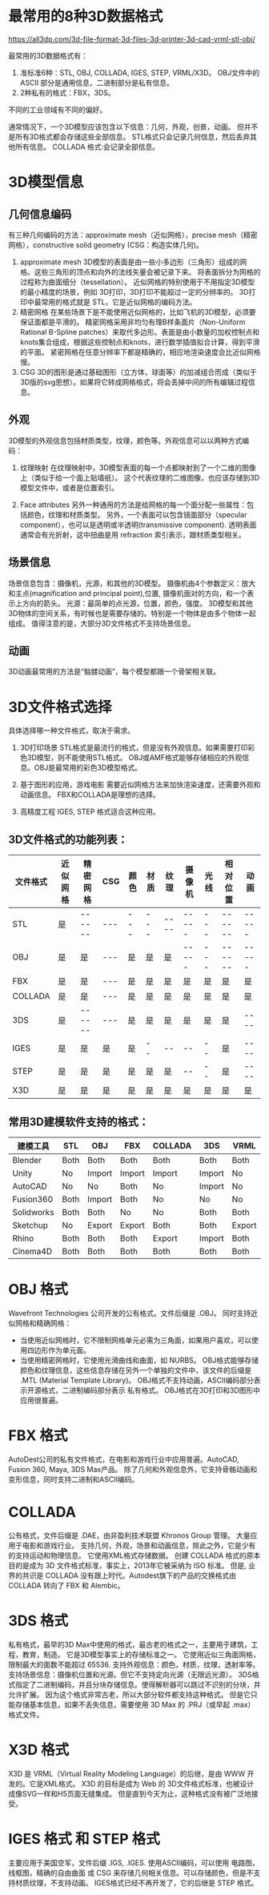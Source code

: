# 最常用的8种3D数据格式
https://all3dp.com/3d-file-format-3d-files-3d-printer-3d-cad-vrml-stl-obj/

最常用的3D数据格式有：
1. 准标准6种：STL, OBJ, COLLADA, IGES, STEP, VRML/X3D。
OBJ文件中的 ASCII 部分是通用信息，二进制部分是私有信息。
2. 2种私有的格式：FBX，3DS。

不同的工业领域有不同的偏好。

通常情况下，一个3D模型应该包含以下信息：几何，外观，创景，动画。
但并不是所有3D格式都会存储这些全部信息。
STL格式只会记录几何信息，然后丢弃其他所有信息。
COLLADA 格式:会记录全部信息。

# 3D模型信息
## 几何信息编码
有三种几何编码的方法：approximate mesh（近似网格），precise mesh（精密网格），constructive solid geometry (CSG：构造实体几何)。
1. approximate mesh
3D模型的表面是由一些小多边形（三角形）组成的网格。这些三角形的顶点和向外的法线矢量会被记录下来。
将表面拆分为网格的过程称为曲面细分（tessellation）。
近似网格的特别使用于不用指定3D模型的最小精度的场景，例如 3D打印，3D打印不能超过一定的分辨率的。
3D打印中最常用的格式就是 STL，它是近似网格的编码方法。
2. 精密网格
在某些场景下是不能使用近似网格的，比如飞机的3D模型，必须要保证面都是平滑的。
精密网格采用非均匀有理B样条面片（Non-Uniform Rational B-Spline patches）来取代多边形。表面是由小数量的加权控制点和knots集合组成，根据这些控制点和knots，进行数学插值拟合计算，得到平滑的平面。
紧密网格在任意分辨率下都是精确的，相应地渲染速度会比近似网格慢。
3. CSG
3D的图形是通过基础图形（立方体，球面等）的加减组合而成（类似于3D版的svg思想）。如果将它转成网格格式，将会丢掉中间的所有编辑过程信息。

## 外观
3D模型的外观信息包括材质类型，纹理，颜色等。外观信息可以以两种方式编码：
1. 纹理映射
在纹理映射中，3D模型表面的每一个点都映射到了一个二维的图像上（类似于给一个面上贴墙纸）。
这个代表纹理的二维图像，也应该存储到3D模型文件中，或者是位置索引。

2. Face attributes
另外一种通用的方法是给网格的每一个面分配一些属性：包括颜色，纹理和材质类型。
另外，一个表面可以包含镜面部分（specular component），也可以是透明或半透明(transmissive component).
透明表面通常会有光折射，这中扭曲是用 refraction 索引表示，跟材质类型相关。

## 场景信息
场景信息包含：摄像机，光源，和其他的3D模型。
摄像机由4个参数定义：放大和主点(magnification and principal point),位置, 摄像机面对的方向，和一个表示上方向的箭头。
光源：最简单的点光源，位置，颜色，强度。
3D模型和其他3D物体的空间关系，有时候也是需要存储的。特别是一个物体是由多个物体一起组成。
值得注意的是，大部分3D文件格式不支持场景信息。

## 动画
3D动画最常用的方法是“骷髅动画”，每个模型都跟一个骨架相关联。

# 3D文件格式选择
具体选择哪一种文件格式，取决于需求。
1. 3D打印场景
STL格式是最流行的格式，但是没有外观信息。如果需要打印彩色3D模型，则不能使用STL格式。
OBJ或AMF格式能够存储相应的外观信息。OBJ是最常用的彩色3D模型格式。

2. 基于图形的应用，游戏电影
需要近似网格方法来加快渲染速度，还需要外观和动画信息。
FBX和COLLADA是理想的选择。

3. 高精度工程
IGES, STEP 格式适合这种应用。

## 3D文件格式的功能列表：
| 文件格式 | 近似网格 | 精密网格 | CSG | 颜色 | 材质 | 纹理 | 摄像机 | 光线 | 相对位置 | 动画 |
| ------- | ------ | ------  | --- | --- | ---  | ---- | ----- | --- | ------ | ----- |
| STL     | 是     | ------  | --- | --- | ---  | ---- | ----- | --- | ------ | ----- |
| OBJ     | 是     | 是      | ---  | 是  | 是   | 是   | ----- | --- | ------ | ----- |
| FBX     | 是     | 是      | ---  | 是  | 是   | 是   | 是    | 是   | 是     | 是    |
| COLLADA | 是     | 是      | ---  | 是  | 是   | 是   | 是    | 是   | 是     | 是    |
| 3DS     | 是     | ------  | ---  | 是  | 是   | 是   | 是    | 是   | 是     | ---- |
| IGES    | 是     | 是      | 是   | 是  | --   | --   | --    | --   | 是     | ---- |
| STEP    | 是     | 是      | 是   | 是  | 是   | 是    | --    | --   | 是     | ---- |
| X3D     | 是     | 是      | 是   | 是  | 是   | 是    | 是    | 是   | 是     | 是    |

## 常用3D建模软件支持的格式：
| 建模工具    | STL   | OBJ    | FBX    | COLLADA | 3DS    | VRML   | X3D    | IGES   | STEP   |
| ---------- | ----- | -------| -------| ------- | -------| -------| -------| -------| -------|
| Blender    | Both  | Both   | Both   | Both    | Both   | Both   | Both   | No     | No     |
| Unity      | No    | Import | Import | Import  | Import | No     | No     | No     | No     |
| AutoCAD    | No    | No     | Both   | No      | Import | No     | No     | Both   | Import |
| Fusion360  | Both  | Import | Both   | No      | No     | No     | No     | Both   | Both   |
| Solidworks | Both  | Both   | No     | No      | Both   | Both   | No     | Both   | Both   |
| Sketchup   | No    | Export | Export | Both    | Both   | Export | No     | No     | No     |
| Rhino      | Both  | Both   | Both   | Export  | Import | Both   | Export | Import | Import |
| Cinema4D   | Both  | Both   | Both   | Both    | Both   | Both   | No     | Import | No     |


# OBJ 格式
Wavefront Technologies 公司开发的公有格式。文件后缀是 .OBJ。
同时支持近似网格和精确网格：
* 当使用近似网格时，它不限制网格单元必需为三角面，如果用户喜欢，可以使用四边形作为单元面。
* 当使用精密网格时，它使用光滑曲线和曲面，如 NURBS。
OBJ格式能够存储颜色和纹理信息，这些信息存储在另外一个单独的文件中，该文件的后缀是 .MTL (Material Template Library)。
OBJ格式不支持动画，ASCII编码部分表示开源格式，二进制编码部分表示 私有格式。
OBJ格式在3D打印和3D图形中应用很普遍。

# FBX 格式
AutoDest公司的私有文件格式，在电影和游戏行业中应用普遍。AutoCAD, Fusion 360, Maya, 3DS Max产品。
除了几何和外观信息外，它支持骨骼动画和变形信息，同时支持二进制和ASCII编码。

# COLLADA
公有格式，文件后缀是 .DAE，由非盈利技术联盟 Khronos Group 管理。 大量应用于电影和游戏行业。
支持几何，外观，场景和动画信息，除此之外，它是少有的支持运动和物理信息。
它使用XML格式存储数据。
创建 COLLADA 格式的原本目的是成为 3D 文件格式标准，事实上，2013年它被采纳为 ISO 标准。
但是, 业界的共识是 COLLADA 没有跟上时代。Autodest旗下的产品的交换格式由 COLLADA 转向了 FBX 和 Alembic。

# 3DS 格式
私有格式，最早的3D Max中使用的格式，最古老的格式之一，主要用于建筑，工程，教育，制造。
它是3D模型事实上的存储标准之一。
它使用近似三角面网格，限制最大的面数不能超过 65536. 支持外观信息：颜色，材质，纹理，透射率等。支持场景信息：摄像机位置和光源。但它不支持定向光源（无限远光源）。
3DS格式指定了二进制编码，并且分块存储信息。使得解析器可以跳过不识别的分块，并允许扩展。
因为这个格式非常古老，所以大部分软件都支持这种格式。
但是它只能存储基本信息，如果不丢失信息，需要使用 3D Max 的 .PRJ（或早起 .max）格式文件。

# X3D 格式
X3D 是 VRML（Virtual Reality Modeling Language）的后继，是由 WWW 开发的。它是XML格式。
X3D 的目标是成为 Web 的 3D文件格式标准，也被设计成像SVG一样和H5页面无缝集成。
但是直到今天为止，这种格式没有被广泛地接受。

# IGES 格式 和 STEP 格式
主要应用于美国空军，文件后缀 .IGS, .IGES.
使用ASCII编码，可以使用 电路图，线框图，精确的自由曲面 或 CSG 来存储几何相关信息。可以存储颜色，但是不支持材质纹理，不支持动画。
IGES格式已经不再开发了，它的后继是 STEP 格式。

